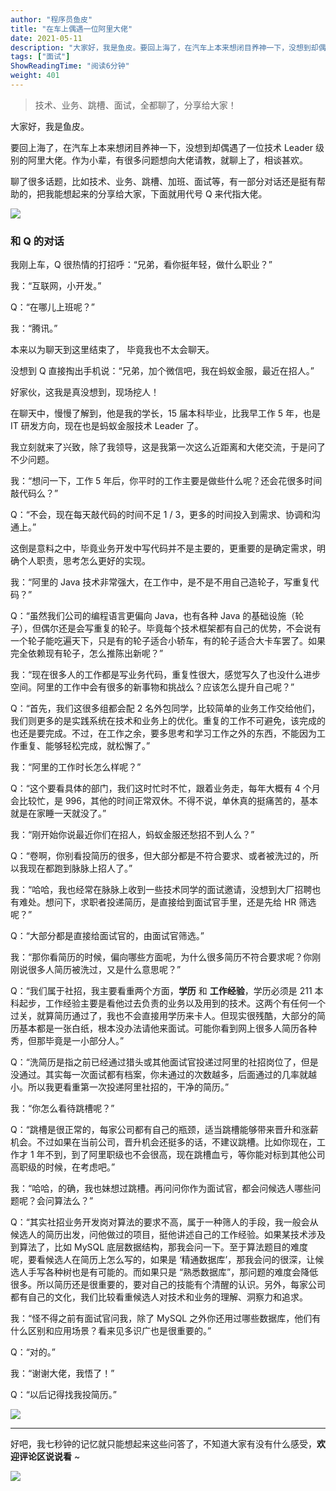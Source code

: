 ```yaml
---
author: "程序员鱼皮"
title: "在车上偶遇一位阿里大佬"
date: 2021-05-11
description: "大家好，我是鱼皮。要回上海了，在汽车上本来想闭目养神一下，没想到却偶遇了一位技术Leader级别的阿里大佬。作为小辈，有很多问题想向大佬请教，就聊上了，相谈甚欢。聊了很多话题，比如技术、业务、"
tags: ["面试"]
ShowReadingTime: "阅读6分钟"
weight: 401
---
```

> 技术、业务、跳槽、面试，全都聊了，分享给大家！

大家好，我是鱼皮。

要回上海了，在汽车上本来想闭目养神一下，没想到却偶遇了一位技术 Leader 级别的阿里大佬。作为小辈，有很多问题想向大佬请教，就聊上了，相谈甚欢。

聊了很多话题，比如技术、业务、跳槽、加班、面试等，有一部分对话还是挺有帮助的，把我能想起来的分享给大家，下面就用代号 Q 来代指大佬。

![](https://p3-juejin.byteimg.com/tos-cn-i-k3u1fbpfcp/1fb24444bcd0443fbeb76cb5750440df~tplv-k3u1fbpfcp-zoom-in-crop-mark:1512:0:0:0.awebp)

### 和 Q 的对话

我刚上车，Q 很热情的打招呼：“兄弟，看你挺年轻，做什么职业？”

我：“互联网，小开发。”

Q：“在哪儿上班呢？”

我：“腾讯。”

本来以为聊天到这里结束了， 毕竟我也不太会聊天。

没想到 Q 直接掏出手机说：“兄弟，加个微信吧，我在蚂蚁金服，最近在招人。”

好家伙，这我是真没想到，现场挖人！

在聊天中，慢慢了解到，他是我的学长，15 届本科毕业，比我早工作 5 年，也是 IT 研发方向，现在也是蚂蚁金服技术 Leader 了。

我立刻就来了兴致，除了我领导，这是我第一次这么近距离和大佬交流，于是问了不少问题。

我：“想问一下，工作 5 年后，你平时的工作主要是做些什么呢？还会花很多时间敲代码么？”

Q：“不会，现在每天敲代码的时间不足 1 / 3，更多的时间投入到需求、协调和沟通上。”

这倒是意料之中，毕竟业务开发中写代码并不是主要的，更重要的是确定需求，明确个人职责，思考怎么更好的实现。

我：“阿里的 Java 技术非常强大，在工作中，是不是不用自己造轮子，写重复代码？”

Q：“虽然我们公司的编程语言更偏向 Java，也有各种 Java 的基础设施（轮子），但偶尔还是会写重复的轮子。毕竟每个技术框架都有自己的优势，不会说有一个轮子能吃遍天下，只是有的轮子适合小轿车，有的轮子适合大卡车罢了。如果完全依赖现有轮子，怎么推陈出新呢？”

我：“现在很多人的工作都是写业务代码，重复性很大，感觉写久了也没什么进步空间。阿里的工作中会有很多的新事物和挑战么？应该怎么提升自己呢？”

Q：“首先，我们这很多组都会配 2 名外包同学，比较简单的业务工作交给他们，我们则更多的是实践系统在技术和业务上的优化。重复的工作不可避免，该完成的也还是要完成。不过，在工作之余，要多思考和学习工作之外的东西，不能因为工作重复、能够轻松完成，就松懈了。”

我：“阿里的工作时长怎么样呢？”

Q：“这个要看具体的部门，我们这时忙时不忙，跟着业务走，每年大概有 4 个月会比较忙，是 996，其他的时间正常双休。不得不说，单休真的挺痛苦的，基本就是在家睡一天就没了。”

我：“刚开始你说最近你们在招人，蚂蚁金服还愁招不到人么？”

Q：“卷啊，你别看投简历的很多，但大部分都是不符合要求、或者被洗过的，所以我现在都跑到脉脉上招人了。”

我：“哈哈，我也经常在脉脉上收到一些技术同学的面试邀请，没想到大厂招聘也有难处。想问下，求职者投递简历，是直接给到面试官手里，还是先给 HR 筛选呢？”

Q：“大部分都是直接给面试官的，由面试官筛选。”

我：“那你看简历的时候，偏向哪些方面呢，为什么很多简历不符合要求呢？你刚刚说很多人简历被洗过，又是什么意思呢？”

Q：“我们属于社招，我主要看重两个方面，**学历** 和 **工作经验**，学历必须是 211 本科起步，工作经验主要是看他过去负责的业务以及用到的技术。这两个有任何一个过关，就算简历通过了，我也不会直接用学历来卡人。但现实很残酷，大部分的简历基本都是一张白纸，根本没办法请他来面试。可能你看到网上很多人简历各种秀，但那毕竟是一小部分人。”

Q：“洗简历是指之前已经通过猎头或其他面试官投递过阿里的社招岗位了，但是没通过。其实每一次面试都有档案，你未通过的次数越多，后面通过的几率就越小。所以我更看重第一次投递阿里社招的，干净的简历。”

我：“你怎么看待跳槽呢？”

Q：“跳槽是很正常的，每家公司都有自己的瓶颈，适当跳槽能够带来晋升和涨薪机会。不过如果在当前公司，晋升机会还挺多的话，不建议跳槽。比如你现在，工作才 1 年不到，到了阿里职级也不会很高，现在跳槽血亏，等你能对标到其他公司高职级的时候，在考虑吧。”

我：“哈哈，的确，我也妹想过跳槽。再问问你作为面试官，都会问候选人哪些问题呢？会问算法么？”

Q：“其实社招业务开发岗对算法的要求不高，属于一种筛人的手段，我一般会从候选人的简历出发，问他做过的项目，挺他讲述自己的工作经验。如果某技术涉及到算法了，比如 MySQL 底层数据结构，那我会问一下。至于算法题目的难度呢，要看候选人在简历上怎么写的，如果是 ‘精通数据库’，那我会问的很深，让候选人手写各种树也是有可能的。而如果只是 “熟悉数据库”，那问题的难度会降低很多。所以简历还是很重要的，要对自己的技能有个清醒的认识。另外，每家公司都有自己的文化，我们比较看重候选人对技术和业务的理解、洞察力和追求。

我：“怪不得之前有面试官问我，除了 MySQL 之外你还用过哪些数据库，他们有什么区别和应用场景？看来见多识广也是很重要的。”

Q：“对的。”

我：“谢谢大佬，我悟了！”

Q：“以后记得找我投简历。”

![](https://p3-juejin.byteimg.com/tos-cn-i-k3u1fbpfcp/3b016ecb581743c5a7acd8e8fb856ce3~tplv-k3u1fbpfcp-zoom-in-crop-mark:1512:0:0:0.awebp)

* * *

好吧，我七秒钟的记忆就只能想起来这些问答了，不知道大家有没有什么感受，**欢迎评论区说说看** ~

![](https://p3-juejin.byteimg.com/tos-cn-i-k3u1fbpfcp/69acfa54988f40a5b1007fbe978d09b3~tplv-k3u1fbpfcp-zoom-in-crop-mark:1512:0:0:0.awebp)